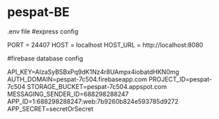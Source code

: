 # pespat-BE
.env file
#express config

PORT = 24407
HOST = localhost
HOST_URL = http://localhost:8080


#firebase database config

API_KEY=AIzaSyBSBxPq9dK1Nz4r8UAmpx4iobatdHKN0mg
AUTH_DOMAIN=pespat-7c504.firebaseapp.com
PROJECT_ID=pespat-7c504
STORAGE_BUCKET=pespat-7c504.appspot.com
MESSAGING_SENDER_ID=688298288247
APP_ID=1:688298288247:web:7b9260b824e593785d9272
APP_SECRET=secretOrSecret
